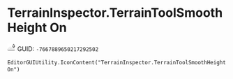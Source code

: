 # TerrainInspector.TerrainToolSmoothHeight On
![](/img/TerrainInspector.TerrainToolSmoothHeight%20On.png)
GUID: `-7667889650217292502`
```
EditorGUIUtility.IconContent("TerrainInspector.TerrainToolSmoothHeight On")
```
